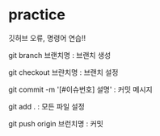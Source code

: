 # practice
깃허브 오류, 명령어 연습!!

git branch 브랜치명 : 브랜치 생성

git checkout 브랸치명 : 브랜치 설정

git commit -m '[#이슈번호] 설명' : 커밋 메시지

git add . : 모든 파일 설정

git push origin 브런치명 : 커밋
